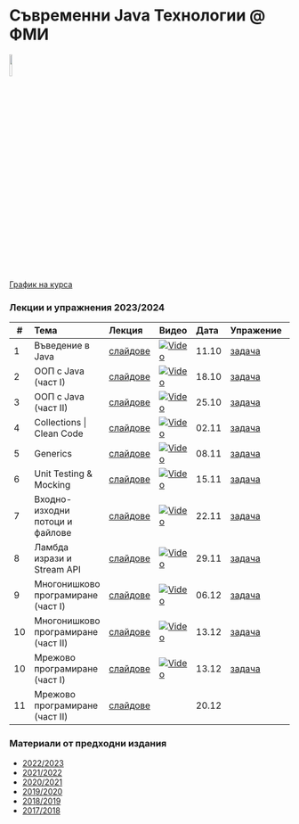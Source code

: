 # Съвременни Java Технологии @ ФМИ

<img src="web/images/java-21.png"  width="10%" height="10%">

[График на курса](https://github.com/fmi/java-course/tree/master/docs/00-schedule)

### Лекции и упражнения 2023/2024

| # | Тема | Лекция | Видео | Дата | Упражение | Видео | Дата |
| - | :--- | :----- | :---- | :--- | :-------- | :---- | :--- |
| 1 | Въведение в Java | [слайдове](https://fmi.github.io/java-course/01-intro-to-java/lecture/slides.html) | [![Video](web/images/mjt-on-youtube.png)](https://youtu.be/-2rdmbjoRnU) | 11.10 | [задача](https://github.com/fmi/java-course/tree/master/01-intro-to-java/lab) | [![Video](web/images/mjt-on-youtube.png)](https://youtu.be/DVDwAE8b5fM) | 14.10 |
| 2 | ООП с Java (част I) | [слайдове](https://fmi.github.io/java-course/02-oop-in-java-i/lecture/slides.html) | [![Video](web/images/mjt-on-youtube.png)](https://youtu.be/AfTS8k0MAAs) | 18.10 | [задача](https://github.com/fmi/java-course/tree/master/02-oop-in-java-i/lab) | [![Video](web/images/mjt-on-youtube.png)](https://youtu.be/YiVYk7xs2tw) | 21.10 |
| 3 | ООП с Java (част II) | [слайдове](https://fmi.github.io/java-course/03-oop-in-java-ii/lecture/slides.html) | [![Video](web/images/mjt-on-youtube.png)](https://youtu.be/i-Ww2dRVe2o) | 25.10 | [задача](https://github.com/fmi/java-course/tree/master/03-oop-in-java-ii/lab) | [![Video](web/images/mjt-on-youtube.png)](https://youtu.be/bWyXQoTPDVw) | 28.10 |
| 4 | Collections \| Clean Code | [слайдове](https://fmi.github.io/java-course/04-collections-clean-code/lecture/slides.html) | [![Video](web/images/mjt-on-youtube.png)](https://youtu.be/hlGBZ0iBfjQ) | 02.11 | [задача](https://github.com/fmi/java-course/tree/master/04-collections-clean-code/lab) | [![Video](web/images/mjt-on-youtube.png)](https://youtu.be/Ie5hnQwURjo) | 04.11 |
| 5 | Generics | [слайдове](https://fmi.github.io/java-course/05-generics/lecture/slides.html) | [![Video](web/images/mjt-on-youtube.png)](https://youtu.be/P4a854QfdXU) | 08.11 | [задача](https://github.com/fmi/java-course/tree/master/05-generics/lab) | [![Video](web/images/mjt-on-youtube.png)](https://youtu.be/QSepnK_S0To) | 11.11 |
| 6 | Unit Testing & Mocking  | [слайдове](https://fmi.github.io/java-course/06-unit-testing-and-mocking/lecture/slides.html) | [![Video](web/images/mjt-on-youtube.png)](https://youtu.be/a72VennEn8c) | 15.11 | [задача](https://github.com/fmi/java-course/tree/master/06-unit-testing-and-mocking/lab) | [![Video](web/images/mjt-on-youtube.png)](https://youtu.be/37kcconaVPg) | 18.11 |
| 7 | Входно-изходни потоци и файлове  | [слайдове](https://fmi.github.io/java-course/07-io-streams-and-files/lecture/slides.html) | [![Video](web/images/mjt-on-youtube.png)](https://youtu.be/_6LJZlg4XGA) | 22.11 | [задача](https://github.com/fmi/java-course/tree/master/07-io-streams-and-files/lab) | [![Video](web/images/mjt-on-youtube.png)](https://youtu.be/sZcSP6xPbOA) | 25.11 |
| 8 | Ламбда изрази и Stream API | [слайдове](https://fmi.github.io/java-course/08-lambdas-and-stream-api/lecture/slides.html) | [![Video](web/images/mjt-on-youtube.png)](https://youtu.be/dGPcwhNSb1Q) | 29.11 | [задача](https://github.com/fmi/java-course/tree/master/08-lambdas-and-stream-api/lab) | [![Video](web/images/mjt-on-youtube.png)](https://youtu.be/r3sDFl93fIk) | 02.12 |
| 9 | Многонишково програмиране (част I) | [слайдове](https://fmi.github.io/java-course/09-threads/lecture/slides.html) | [![Video](web/images/mjt-on-youtube.png)](https://youtu.be/ijBbXDpYZuM) | 06.12 | [задача](https://github.com/fmi/java-course/tree/master/09-threads/lab) | [![Video](web/images/mjt-on-youtube.png)](https://youtu.be/YRVDTKPLCkg) | 11.12 |
| 10 | Многонишково програмиране (част II) | [слайдове](https://fmi.github.io/java-course/10-network/lecture/slides.html) | [![Video](web/images/mjt-on-youtube.png)](https://youtu.be/IA81iE5Rmzk) | 13.12 | [задача](https://github.com/fmi/java-course/tree/master/10-network/lab) | [![Video](web/images/mjt-on-youtube.png)](https://youtu.be/K5yuHoj3Y5M) | 16.12 |
| 10 | Мрежово програмиране (част I) | [слайдове](https://fmi.github.io/java-course/10-network/lecture/slides.html#22) | [![Video](web/images/mjt-on-youtube.png)](https://www.youtube.com/watch?v=IA81iE5Rmzk&t=1h21m36s) | 13.12 | [задача](https://github.com/fmi/java-course/tree/master/10-network/lab) | [![Video](web/images/mjt-on-youtube.png)](https://youtu.be/K5yuHoj3Y5M) | 16.12 |
| 11 | Мрежово програмиране (част II) | [слайдове](https://fmi.github.io/java-course/11-network-ii/lecture/slides.html) |  | 20.12 |  |  |  |

### Материали от предходни издания

- [2022/2023](https://github.com/fmi/java-course/tree/mjt-2022-2023)
- [2021/2022](https://github.com/fmi/java-course/tree/mjt-2021-2022)
- [2020/2021](https://github.com/fmi/java-course/tree/mjt-2020-2021)
- [2019/2020](https://github.com/fmi/java-course/tree/mjt-2019-2020)
- [2018/2019](https://github.com/fmi/java-course/tree/mjt-2018-2019)
- [2017/2018](https://github.com/fmi/java-course/tree/mjt-2017-2018)
